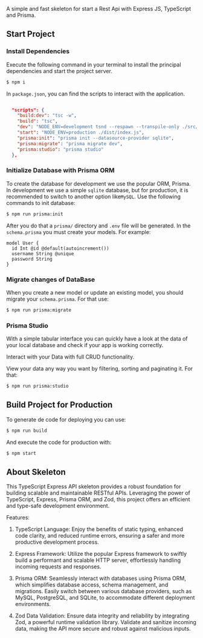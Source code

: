 A simple and fast skeleton for start a Rest Api with Express JS, TypeScript and Prisma.

## Start Project

### Install Dependencies

Execute the following command in your terminal to install the principal dependencies and start the project server.

```bash
$ npm i
```

In `package.json`, you can find the scripts to interact with the application.

```json

  "scripts": {
    "build:dev": "tsc -w",
    "build": "tsc",
    "dev": "NODE_ENV=development tsnd --respawn --transpile-only ./src/index.ts",
    "start": "NODE_ENV=production ./dist/index.js",
    "prisma:init": "prisma init --datasource-provider sqlite",
    "prisma:migrate": "prisma migrate dev",
    "prisma:studio": "prisma studio"
  },
```

### Initialize Database with Prisma ORM

To create the database for development we use the popular ORM, Prisma. In development we use a simple `sqlite` database, but for production, it is recommended to switch to another option like`MySQL`. 
Use the following commands to init database:

```bash
$ npm run prisma:init

```
After you do that a `prisma/` directory and `.env` file will be generated. In the `schema.prisma` you must create your models. For example: 
```prisma
model User {
  id Int @id @default(autoincrement())
  username String @unique
  password String 
}
``` 

### Migrate changes of DataBase
When you create a new model or update an existing model, you should migrate your `schema.prisma`. For that use:
```bash
$ npm run prisma:migrate
```

### Prisma Studio
With a simple tabular interface you can quickly have a look at the data of your local database and check if your app is working correctly.

Interact with your Data with full CRUD functionality.

View your data any way you want by filtering, sorting and paginating it. For that: 
```bash
$ npm run prisma:studio
```

## Build Project for Production
To generate de code for deploying you can use:
```bash
$ npm run build
```
And execute the code for production with: 
```bash
$ npm start
```

## About Skeleton
This TypeScript Express API skeleton provides a robust foundation for building scalable and maintainable RESTful APIs. Leveraging the power of TypeScript, Express, Prisma ORM, and Zod, this project offers an efficient and type-safe development environment.

Features:

1. TypeScript Language: Enjoy the benefits of static typing, enhanced code clarity, and reduced runtime errors, ensuring a safer and more productive development process.

2. Express Framework: Utilize the popular Express framework to swiftly build a performant and scalable HTTP server, effortlessly handling incoming requests and responses.

3. Prisma ORM: Seamlessly interact with databases using Prisma ORM, which simplifies database access, schema management, and migrations. Easily switch between various database providers, such as MySQL, PostgreSQL, and SQLite, to accommodate different deployment environments.

4. Zod Data Validation: Ensure data integrity and reliability by integrating Zod, a powerful runtime validation library. Validate and sanitize incoming data, making the API more secure and robust against malicious inputs.










